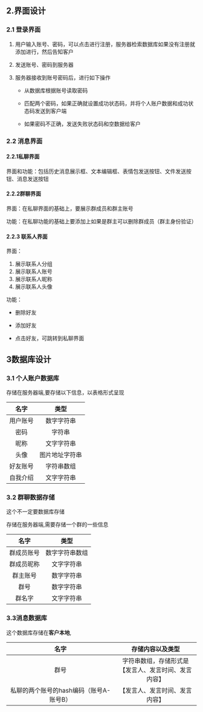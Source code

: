 ## 2.界面设计

### 2.1 登录界面

1. 用户输入账号、密码，可以点击进行注册，服务器检索数据库如果没有注册就添加进行，然后告知客户

2. 发送账号、密码到服务器

3. 服务器接收到账号密码后，进行如下操作

   + 从数据库根据账号读取密码

   + 匹配两个密码，如果正确就设置成功状态码，并将个人账户数据和成功状态码发送到客户端

   + 如果密码不正确，发送失败状态码和空数据给客户

     

### 2.2 消息界面

#### **2.2.1私聊界面**

界面和功能：包括历史消息展示框、文本编辑框、表情包发送按钮、文件发送按钮、消息发送按钮



#### **2.2.2群聊界面**

界面：在私聊界面的基础上，要展示群成员和群主账号

功能：在私聊功能的基础上要添加上如果是群主可以删除群成员（群主身份验证）



#### **2.2.3 联系人界面**

界面：

1. 展示联系人分组
2. 展示联系人账号
3. 展示联系人昵称
4. 展示联系人头像

功能：

+ 删除好友

+ 添加好友

+ 点击好友，可跳转到私聊界面

  

## 3数据库设计

### 3.1 个人账户数据库

存储在服务器端,要存储以下信息，以表格形式呈现

|   名字   |      类型      |
| :------: | :------------: |
| 用户账号 |   数字字符串   |
|   密码   |     字符串     |
|   昵称   |   文字字符串   |
|   头像   | 图片地址字符串 |
| 好友账号 |   字符串数组   |
| 自我介绍 |   文字字符串   |

### 3.2 群聊数据存储

这个不一定要数据库存储

存储在服务器端,需要存储一个群的一些信息

|    名字    |      类型      |
| :--------: | :------------: |
| 群成员账号 | 数字字符串数组 |
| 群成员昵称 |   文字字符串   |
|  群主账号  |   数字字符串   |
|    群号    |   数字字符串   |
|   群名字   |   文字字符串   |

### 3.3消息数据库

这个数据库存储在**客户本地**,

|                  名字                   |                      存储内容以及类型                      |
| :-------------------------------------: | :--------------------------------------------------------: |
|                  群号                   | 字符串数组，存储形式是<br />【发言人、发言时间、发言内容】 |
| 私聊的两个账号的hash编码（账号A-账号B） |               【发言人、发言时间、发言内容】               |


